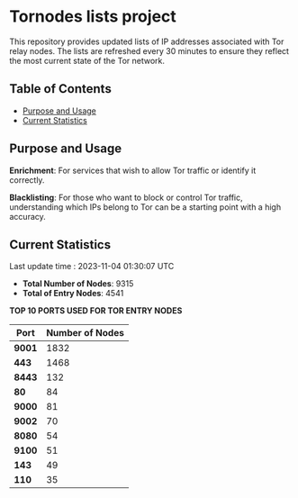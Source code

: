 # Tornodes lists project

This repository provides updated lists of IP addresses associated with Tor relay nodes. The lists are refreshed every 30 minutes to ensure they reflect the most current state of the Tor network.

## Table of Contents

- [Purpose and Usage](#purpose-and-usage)
- [Current Statistics](#current-statistics)


## Purpose and Usage

**Enrichment**: For services that wish to allow Tor traffic or identify it correctly.

**Blacklisting**: For those who want to block or control Tor traffic, understanding which IPs belong to Tor can be a starting point with a high accuracy.

## Current Statistics

Last update time : 2023-11-04 01:30:07 UTC

- **Total Number of Nodes**: 9315
- **Total of Entry Nodes**: 4541

**TOP 10 PORTS USED FOR TOR ENTRY NODES**

| **Port** | **Number of Nodes** |
|------|-----------------|
| **9001**   | 1832  |
| **443**   | 1468  |
| **8443**   | 132  |
| **80**   | 84  |
| **9000**   | 81  |
| **9002**   | 70  |
| **8080**   | 54  |
| **9100**   | 51  |
| **143**   | 49  |
| **110**   | 35  |

